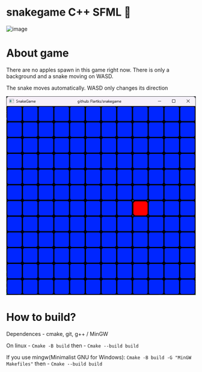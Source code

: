 # snakegame C++ SFML 🐍
![image]({https://img.shields.io/badge/Telegram-2CA5E0?style=for-the-badge&logo=telegram&logoColor=white})

# About game
There are no apples spawn in this game right now. There is only a background and a snake moving on WASD. 

The snake moves automatically. WASD only changes its direction

![img](https://github.com/Flartiks/snakegame/blob/main/docs/screenshot.png)
# How to build?
Dependences - cmake, git, g++ / MinGW 

On linux - `Cmake -B build`
then - `Cmake --build build`

If you use mingw(Minimalist GNU for Windows):
`Cmake -B build -G "MinGW Makefiles"`
then - `Cmake --build build`

